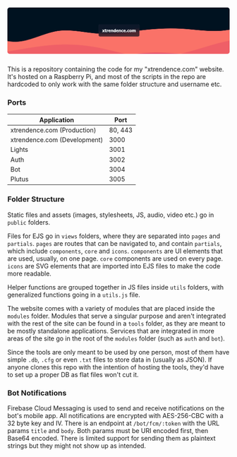 # ![Banner](./website/public/assets/img/Banner.png)

This is a repository containing the code for my "xtrendence.com" website. It's hosted on a Raspberry Pi, and most of the scripts in the repo are hardcoded to only work with the same folder structure and username etc.

### Ports

| Application                  | Port    |
|------------------------------|---------|
| xtrendence.com (Production)  | 80, 443 |
| xtrendence.com (Development) | 3000    |
| Lights                       | 3001    |
| Auth                         | 3002    |
| Bot                          | 3004    |
| Plutus                       | 3005    |

### Folder Structure

Static files and assets (images, stylesheets, JS, audio, video etc.) go in `public` folders.

Files for EJS go in `views` folders, where they are separated into `pages` and `partials`. `pages` are routes that can be navigated to, and contain `partials`, which include `components`, `core` and `icons`. `components` are UI elements that are used, usually, on one page. `core` components are used on every page. `icons` are SVG elements that are imported into EJS files to make the code more readable.

Helper functions are grouped together in JS files inside `utils` folders, with generalized functions going in a `utils.js` file.

The website comes with a variety of modules that are placed inside the `modules` folder. Modules that serve a singular purpose and aren't integrated with the rest of the site can be found in a `tools` folder, as they are meant to be mostly standalone applications. Services that are integrated in more areas of the site go in the root of the `modules` folder (such as `auth` and `bot`).

Since the tools are only meant to be used by one person, most of them have simple `.db`, `.cfg` or even `.txt` files to store data in (usually as JSON). If anyone clones this repo with the intention of hosting the tools, they'd have to set up a proper DB as flat files won't cut it.

### Bot Notifications

Firebase Cloud Messaging is used to send and receive notifications on the bot's mobile app. All notifications are encrypted with AES-256-CBC with a 32 byte key and IV. There is an endpoint at `/bot/fcm/:token` with the URL params `title` and `body`. Both params must be URI encoded first, then Base64 encoded. There is limited support for sending them as plaintext strings but they might not show up as intended.